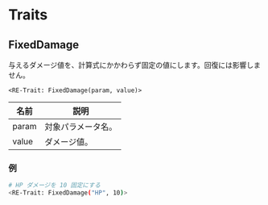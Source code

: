 Traits
==========

FixedDamage
----------

与えるダメージ値を、計算式にかかわらず固定の値にします。回復には影響しません。

```
<RE-Trait: FixedDamage(param, value)>
```

| 名前 | 説明 |
|------|------|
| param | 対象パラメータ名。 |
| value | ダメージ値。 |

### 例

```sh
# HP ダメージを 10 固定にする
<RE-Trait: FixedDamage("HP", 10)>
```
